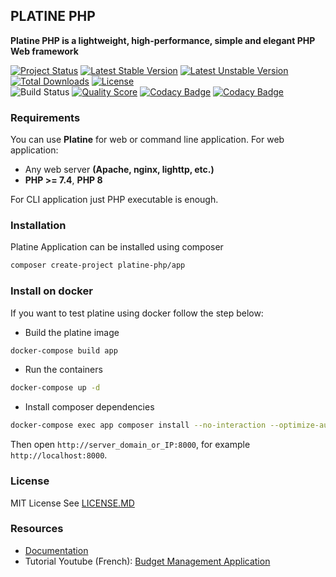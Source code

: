 ## PLATINE PHP
**Platine PHP is a lightweight, high-performance, simple and elegant PHP Web framework**

[![Project Status](http://opensource.box.com/badges/active.svg)](http://opensource.box.com/badges)
[![Latest Stable Version](https://poser.pugx.org/platine-php/app/v/stable)](https://packagist.org/packages/platine-php/app)
[![Latest Unstable Version](https://poser.pugx.org/platine-php/app/v/unstable)](https://packagist.org/packages/platine-php/app)
[![Total Downloads](https://poser.pugx.org/platine-php/app/downloads)](https://packagist.org/packages/platine-php/oauth2)
[![License](https://poser.pugx.org/platine-php/app/license)](https://packagist.org/packages/platine-php/app)  
![Build Status](https://github.com/platine-php/app/actions/workflows/ci.yml/badge.svg)
[![Quality Score](https://img.shields.io/scrutinizer/g/platine-php/app.svg?style=flat-square)](https://scrutinizer-ci.com/g/platine-php/app)
[![Codacy Badge](https://app.codacy.com/project/badge/Grade/775a3aa3cc1a4e4282381633bf003128)](https://app.codacy.com/gh/platine-php/app/dashboard?utm_source=gh&utm_medium=referral&utm_content=&utm_campaign=Badge_grade)
[![Codacy Badge](https://app.codacy.com/project/badge/Coverage/775a3aa3cc1a4e4282381633bf003128)](https://app.codacy.com/gh/platine-php/app/dashboard?utm_source=gh&utm_medium=referral&utm_content=&utm_campaign=Badge_coverage)

### Requirements 
You can use **Platine** for web or command line application. For web application: 
- Any web server **(Apache, nginx, lighttp, etc.)**
- **PHP >= 7.4**, **PHP 8** 

For CLI application just PHP executable is enough. 

### Installation
Platine Application can be installed using composer
```bash
composer create-project platine-php/app
```

### Install on docker
If you want to test platine using docker follow the step below:
- Build the platine image
```bash
docker-compose build app
```
- Run the containers
```bash
docker-compose up -d
```
- Install composer dependencies
```bash
docker-compose exec app composer install --no-interaction --optimize-autoloader --no-dev
```
Then open `http://server_domain_or_IP:8000`, for example `http://localhost:8000`.  

### License
MIT License See [LICENSE.MD](LICENSE.MD)

### Resources 
 - [Documentation](https://docs.platine-php.com)  
 - Tutorial Youtube (French): [Budget Management Application](https://www.youtube.com/playlist?list=PLbUHyVcL-6Q8H6ip40eSdpt4MjRXYGPz9)
